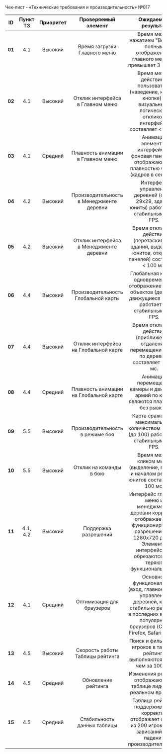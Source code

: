 ﻿Чек-лист - «Технические требования и производительность» №017

|**ID**|**Пункт ТЗ**|**Приоритет**|**Проверяемый элемент**|**Ожидаемый результат**|**Статус**|**Примечания**|
| :-: | :-: | :-: | :-: | :-: | :-: | :-: |
|**01**|4\.1|Высокий|Время загрузки Главного меню|Время между нажатием "Войти" и полным отображением главного меню не превышает 3 секунд.|||
|**02**|4\.1|Высокий|Отклик интерфейса в Главном меню|Время между действием пользователя (наведение, клик по кнопке) и визуальным/логическим откликом интерфейса составляет < 50 мс.|||
|**03**|4\.1|Средний|Плавность анимации в Главном меню|Анимации элементов интерфейса и фоновая панорама отображаются с плавностью 60 FPS (кадров в секунду).||.|
|**04**|4\.2|Высокий|Производительность в Менеджменте деревни|Интерфейс управления деревней (сетка 29x29, здания, юниты) работает со стабильными 60 FPS.|||
|**05**|4\.2|Высокий|Отклик интерфейса в Менеджменте деревни|Время отклика на действия (перетаскивание зданий, выделение юнитов, открытие панелей) составляет < 100 мс.|||
|**06**|4\.4|Высокий|Производительность Глобальной карты|Глобальная карта с одновременным отображением 100+ объектов (деревни, движущиеся армии) работает со стабильными 60 FPS.|||
|**07**|4\.4|Высокий|Отклик интерфейса на Глобальной карте|Время отклика на действия (приближение/отдаление, перемещение, клик по деревне) составляет < 200 мс.|||
|**08**|4\.4|Средний|Плавность анимации на Глобальной карте|Анимации перемещения камеры и движения армий по карте являются плавными, без рывков.|||
|**09**|5\.5|Высокий|Производительность в режиме боя|Карта сражения с максимальным количеством юнитов (до 100) работает со стабильными 60 FPS.|||
|**10**|5\.5|Высокий|Отклик на команды в бою|Время между кликом мыши (выделение, приказ) и началом реакции юнитов составляет < 100 мс.||Проверить в условиях массового сражения.|
|**11**|4\.1, 4.2|Высокий|Поддержка разрешений|Интерфейс главного меню и менеджмента деревни корректно отображается и функционирует на разрешениях от 1280x720 до 4K. Элементы интерфейса не обрезаются и не теряют функциональность.||Проверить на нескольких разрешениях.|
|**12**|4\.1|Средний|Оптимизация для браузеров|Основной функционал игры (вход, главное меню, управление деревней, карта) стабильно работает в последних версиях популярных браузеров (Chrome, Firefox, Safari, Edge).|||
|**13**|4\.5|Высокий|Скорость работы Таблицы рейтинга|Поиск и фильтрация игроков в таблице рейтинга выполняются менее чем за 100 мс.|||
|**14**|4\.5|Средний|Обновление рейтинга|Изменения рейтинга отображаются в таблице лидеров в реальном времени.|||
|**15**|4\.5|Средний|Стабильность данных таблицы|Таблица рейтинга поддерживает и корректно отображает список из 200 игроков без зависаний или падений производительности.|||

